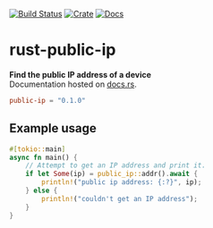 [![Build Status](https://travis-ci.com/avitex/rust-public-ip.svg?branch=master)](https://travis-ci.com/avitex/rust-public-ip)
[![Crate](https://img.shields.io/crates/v/public-ip.svg)](https://crates.io/crates/public-ip)
[![Docs](https://docs.rs/public-ip/badge.svg)](https://docs.rs/public-ip)

# rust-public-ip

**Find the public IP address of a device**  
Documentation hosted on [docs.rs](https://docs.rs/public-ip).

```toml
public-ip = "0.1.0"
```

## Example usage

```rust
#[tokio::main]
async fn main() {
    // Attempt to get an IP address and print it.
    if let Some(ip) = public_ip::addr().await {
        println!("public ip address: {:?}", ip);
    } else {
        println!("couldn't get an IP address");
    }
}
```
